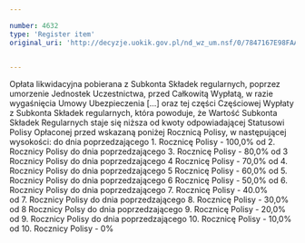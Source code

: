```yaml
---

number: 4632
type: 'Register item'
original_uri: 'http://decyzje.uokik.gov.pl/nd_wz_um.nsf/0/7847167E98FAA55AC1257B6B00249C83?OpenDocument'


---
```


Opłata likwidacyjna pobierana z Subkonta Składek regularnych, poprzez umorzenie Jednostek Uczestnictwa, przed Całkowitą Wypłatą, w razie wygaśnięcia Umowy Ubezpieczenia […] oraz tej części Częściowej Wypłaty z Subkonta Składek regularnych, która powoduje, że Wartość Subkonta Składek Regularnych staje się niższa od kwoty odpowiadającej Statusowi Polisy Opłaconej przed wskazaną poniżej Rocznicą Polisy, w następującej wysokości: 
do dnia poprzedzającego 1. Rocznicę Polisy - 100,0% 
od 2. Rocznicy Polisy do dnia poprzedzającego 3. Rocznicę Polisy - 80,0% 
od 3 Rocznicy Polisy do dnia poprzedzającego 4 Rocznicę Polisy - 70,0% 
od 4. Rocznicy Polisy do dnia poprzedzającego 5 Rocznicę Polisy - 60,0%
od 5. Rocznicy Polisy do dnia poprzedzającego 6 Rocznicę Polisy - 50,0%
od 6. Rocznicy Polisy do dnia poprzedzającego 7. Rocznicę Polisy - 40.0%  
od 7. Rocznicy Polisy do dnia poprzedzającego 8. Rocznicę Polisy - 30,0%
od 8 Rocznicy Polsy do dnia poprzedzającego 9. Rocznicę Polisy - 20,0%  
od 9. Rocznicy Polisy do dnia poprzedzającego 10. Rocznicę Polisy - 10,0%
od 10. Rocznicy Polisy - 0%
